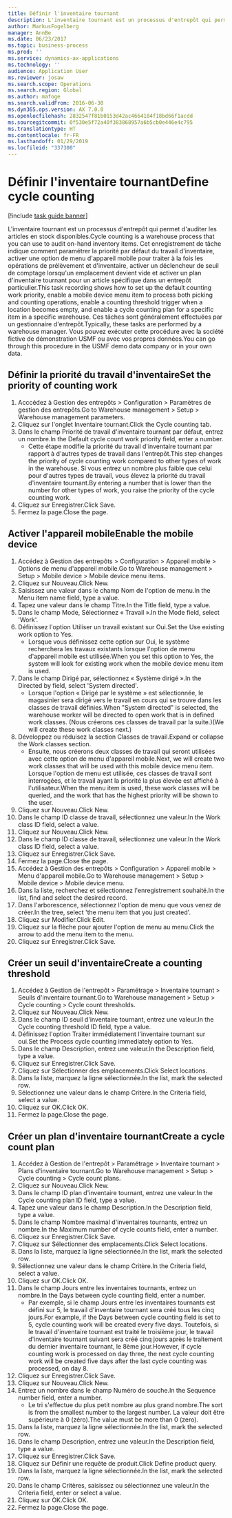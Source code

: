 ```yaml
---
title: Définir l'inventaire tournant
description: L'inventaire tournant est un processus d'entrepôt qui permet d'auditer les articles en stock disponibles.
author: MarkusFogelberg
manager: AnnBe
ms.date: 06/23/2017
ms.topic: business-process
ms.prod: ''
ms.service: dynamics-ax-applications
ms.technology: ''
audience: Application User
ms.reviewer: josaw
ms.search.scope: Operations
ms.search.region: Global
ms.author: mafoge
ms.search.validFrom: 2016-06-30
ms.dyn365.ops.version: AX 7.0.0
ms.openlocfilehash: 2832547f81b0153d42ac4664184f18bd66f1acdd
ms.sourcegitcommit: 0f530e5f72a40f383868957a6b5cb0e446e4c795
ms.translationtype: HT
ms.contentlocale: fr-FR
ms.lasthandoff: 01/29/2019
ms.locfileid: "337300"
---
```

# <a name="define-cycle-counting"></a><span data-ttu-id="6223a-103">Définir l'inventaire tournant</span><span class="sxs-lookup"><span data-stu-id="6223a-103">Define cycle counting</span></span> 

[!include [task guide banner](../../includes/task-guide-banner.md)]

<span data-ttu-id="6223a-104">L'inventaire tournant est un processus d'entrepôt qui permet d'auditer les articles en stock disponibles.</span><span class="sxs-lookup"><span data-stu-id="6223a-104">Cycle counting is a warehouse process that you can use to audit on-hand inventory items.</span></span> <span data-ttu-id="6223a-105">Cet enregistrement de tâche indique comment paramétrer la priorité par défaut du travail d'inventaire, activer une option de menu d'appareil mobile pour traiter à la fois les opérations de prélèvement et d'inventaire, activer un déclencheur de seuil de comptage lorsqu'un emplacement devient vide et activer un plan d'inventaire tournant pour un article spécifique dans un entrepôt particulier.</span><span class="sxs-lookup"><span data-stu-id="6223a-105">This task recording shows how to set up the default counting work priority, enable a mobile device menu item to process both picking and counting operations, enable a counting threshold trigger when a location becomes empty, and enable a cycle counting plan for a specific item in a specific warehouse.</span></span> <span data-ttu-id="6223a-106">Ces tâches sont généralement effectuées par un gestionnaire d'entrepôt.</span><span class="sxs-lookup"><span data-stu-id="6223a-106">Typically, these tasks are performed by a warehouse manager.</span></span> <span data-ttu-id="6223a-107">Vous pouvez exécuter cette procédure avec la société fictive de démonstration USMF ou avec vos propres données.</span><span class="sxs-lookup"><span data-stu-id="6223a-107">You can go through this procedure in the USMF demo data company or in your own data.</span></span>


## <a name="set-the-priority-of-counting-work"></a><span data-ttu-id="6223a-108">Définir la priorité du travail d'inventaire</span><span class="sxs-lookup"><span data-stu-id="6223a-108">Set the priority of counting work</span></span>
1. <span data-ttu-id="6223a-109">Acccédez à Gestion des entrepôts > Configuration > Paramètres de gestion des entrepôts.</span><span class="sxs-lookup"><span data-stu-id="6223a-109">Go to Warehouse management > Setup > Warehouse management parameters.</span></span>
2. <span data-ttu-id="6223a-110">Cliquez sur l'onglet Inventaire tournant.</span><span class="sxs-lookup"><span data-stu-id="6223a-110">Click the Cycle counting tab.</span></span>
3. <span data-ttu-id="6223a-111">Dans le champ Priorité de travail d'inventaire tournant par défaut, entrez un nombre.</span><span class="sxs-lookup"><span data-stu-id="6223a-111">In the Default cycle count work priority field, enter a number.</span></span>
    * <span data-ttu-id="6223a-112">Cette étape modifie la priorité du travail d'inventaire tournant par rapport à d'autres types de travail dans l'entrepôt.</span><span class="sxs-lookup"><span data-stu-id="6223a-112">This step changes the priority of cycle counting work compared to other types of work in the warehouse.</span></span> <span data-ttu-id="6223a-113">Si vous entrez un nombre plus faible que celui pour d'autres types de travail, vous élevez la priorité du travail d'inventaire tournant.</span><span class="sxs-lookup"><span data-stu-id="6223a-113">By entering a number that is lower than the number for other types of work, you raise the priority of the cycle counting work.</span></span>  
4. <span data-ttu-id="6223a-114">Cliquez sur Enregistrer.</span><span class="sxs-lookup"><span data-stu-id="6223a-114">Click Save.</span></span>
5. <span data-ttu-id="6223a-115">Fermez la page.</span><span class="sxs-lookup"><span data-stu-id="6223a-115">Close the page.</span></span>

## <a name="enable-the-mobile-device"></a><span data-ttu-id="6223a-116">Activer l'appareil mobile</span><span class="sxs-lookup"><span data-stu-id="6223a-116">Enable the mobile device</span></span>
1. <span data-ttu-id="6223a-117">Accédez à Gestion des entrepôts > Configuration > Appareil mobile > Options de menu d'appareil mobile.</span><span class="sxs-lookup"><span data-stu-id="6223a-117">Go to Warehouse management > Setup > Mobile device > Mobile device menu items.</span></span>
2. <span data-ttu-id="6223a-118">Cliquez sur Nouveau.</span><span class="sxs-lookup"><span data-stu-id="6223a-118">Click New.</span></span>
3. <span data-ttu-id="6223a-119">Saisissez une valeur dans le champ Nom de l'option de menu.</span><span class="sxs-lookup"><span data-stu-id="6223a-119">In the Menu item name field, type a value.</span></span>
4. <span data-ttu-id="6223a-120">Tapez une valeur dans le champ Titre.</span><span class="sxs-lookup"><span data-stu-id="6223a-120">In the Title field, type a value.</span></span>
5. <span data-ttu-id="6223a-121">Dans le champ Mode, Sélectionnez « Travail ».</span><span class="sxs-lookup"><span data-stu-id="6223a-121">In the Mode field, select 'Work'.</span></span>
6. <span data-ttu-id="6223a-122">Définissez l'option Utiliser un travail existant sur Oui.</span><span class="sxs-lookup"><span data-stu-id="6223a-122">Set the Use existing work option to Yes.</span></span>
    * <span data-ttu-id="6223a-123">Lorsque vous définissez cette option sur Oui, le système recherchera les travaux existants lorsque l'option de menu d'appareil mobile est utilisée.</span><span class="sxs-lookup"><span data-stu-id="6223a-123">When you set this option to Yes, the system will look for existing work when the mobile device menu item is used.</span></span>  
7. <span data-ttu-id="6223a-124">Dans le champ Dirigé par, sélectionnez « Système dirigé ».</span><span class="sxs-lookup"><span data-stu-id="6223a-124">In the Directed by field, select 'System directed'.</span></span>
    * <span data-ttu-id="6223a-125">Lorsque l'option « Dirigé par le système » est sélectionnée, le magasinier sera dirigé vers le travail en cours qui se trouve dans les classes de travail définies.</span><span class="sxs-lookup"><span data-stu-id="6223a-125">When "System directed" is selected, the warehouse worker will be directed to open work that is in defined work classes.</span></span> <span data-ttu-id="6223a-126">(Nous créerons ces classes de travail par la suite.)</span><span class="sxs-lookup"><span data-stu-id="6223a-126">(We will create these work classes next.)</span></span>  
8. <span data-ttu-id="6223a-127">Développez ou réduisez la section Classes de travail.</span><span class="sxs-lookup"><span data-stu-id="6223a-127">Expand or collapse the Work classes section.</span></span>
    * <span data-ttu-id="6223a-128">Ensuite, nous créerons deux classes de travail qui seront utilisées avec cette option de menu d'appareil mobile.</span><span class="sxs-lookup"><span data-stu-id="6223a-128">Next, we will create two work classes that will be used with this mobile device menu item.</span></span> <span data-ttu-id="6223a-129">Lorsque l'option de menu est utilisée, ces classes de travail sont interrogées, et le travail ayant la priorité la plus élevée est affiché à l'utilisateur.</span><span class="sxs-lookup"><span data-stu-id="6223a-129">When the menu item is used, these work classes will be queried, and the work that has the highest priority will be shown to the user.</span></span>  
9. <span data-ttu-id="6223a-130">Cliquez sur Nouveau.</span><span class="sxs-lookup"><span data-stu-id="6223a-130">Click New.</span></span>
10. <span data-ttu-id="6223a-131">Dans le champ ID classe de travail, sélectionnez une valeur.</span><span class="sxs-lookup"><span data-stu-id="6223a-131">In the Work class ID field, select a value.</span></span>
11. <span data-ttu-id="6223a-132">Cliquez sur Nouveau.</span><span class="sxs-lookup"><span data-stu-id="6223a-132">Click New.</span></span>
12. <span data-ttu-id="6223a-133">Dans le champ ID classe de travail, sélectionnez une valeur.</span><span class="sxs-lookup"><span data-stu-id="6223a-133">In the Work class ID field, select a value.</span></span>
13. <span data-ttu-id="6223a-134">Cliquez sur Enregistrer.</span><span class="sxs-lookup"><span data-stu-id="6223a-134">Click Save.</span></span>
14. <span data-ttu-id="6223a-135">Fermez la page.</span><span class="sxs-lookup"><span data-stu-id="6223a-135">Close the page.</span></span>
15. <span data-ttu-id="6223a-136">Accédez à Gestion des entrepôts > Configuration > Appareil mobile > Menu d'appareil mobile.</span><span class="sxs-lookup"><span data-stu-id="6223a-136">Go to Warehouse management > Setup > Mobile device > Mobile device menu.</span></span>
16. <span data-ttu-id="6223a-137">Dans la liste, recherchez et sélectionnez l'enregistrement souhaité.</span><span class="sxs-lookup"><span data-stu-id="6223a-137">In the list, find and select the desired record.</span></span>
17. <span data-ttu-id="6223a-138">Dans l'arborescence, sélectionnez l'option de menu que vous venez de créer.</span><span class="sxs-lookup"><span data-stu-id="6223a-138">In the tree, select 'the menu item that you just created'.</span></span>
18. <span data-ttu-id="6223a-139">Cliquez sur Modifier.</span><span class="sxs-lookup"><span data-stu-id="6223a-139">Click Edit.</span></span>
19. <span data-ttu-id="6223a-140">Cliquez sur la flèche pour ajouter l'option de menu au menu.</span><span class="sxs-lookup"><span data-stu-id="6223a-140">Click the arrow to add the menu item to the menu.</span></span>
20. <span data-ttu-id="6223a-141">Cliquez sur Enregistrer.</span><span class="sxs-lookup"><span data-stu-id="6223a-141">Click Save.</span></span>

## <a name="create-a-counting-threshold"></a><span data-ttu-id="6223a-142">Créer un seuil d'inventaire</span><span class="sxs-lookup"><span data-stu-id="6223a-142">Create a counting threshold</span></span>
1. <span data-ttu-id="6223a-143">Accédez à Gestion de l'entrepôt > Paramétrage > Inventaire tournant > Seuils d'inventaire tournant.</span><span class="sxs-lookup"><span data-stu-id="6223a-143">Go to Warehouse management > Setup > Cycle counting > Cycle count thresholds.</span></span>
2. <span data-ttu-id="6223a-144">Cliquez sur Nouveau.</span><span class="sxs-lookup"><span data-stu-id="6223a-144">Click New.</span></span>
3. <span data-ttu-id="6223a-145">Dans le champ ID seuil d'inventaire tournant, entrez une valeur.</span><span class="sxs-lookup"><span data-stu-id="6223a-145">In the Cycle counting threshold ID field, type a value.</span></span>
4. <span data-ttu-id="6223a-146">Définissez l'option Traiter immédiatement l'inventaire tournant sur oui.</span><span class="sxs-lookup"><span data-stu-id="6223a-146">Set the Process cycle counting immediately option to Yes.</span></span>
5. <span data-ttu-id="6223a-147">Dans le champ Description, entrez une valeur.</span><span class="sxs-lookup"><span data-stu-id="6223a-147">In the Description field, type a value.</span></span>
6. <span data-ttu-id="6223a-148">Cliquez sur Enregistrer.</span><span class="sxs-lookup"><span data-stu-id="6223a-148">Click Save.</span></span>
7. <span data-ttu-id="6223a-149">Cliquez sur Sélectionner des emplacements.</span><span class="sxs-lookup"><span data-stu-id="6223a-149">Click Select locations.</span></span>
8. <span data-ttu-id="6223a-150">Dans la liste, marquez la ligne sélectionnée.</span><span class="sxs-lookup"><span data-stu-id="6223a-150">In the list, mark the selected row.</span></span>
9. <span data-ttu-id="6223a-151">Sélectionnez une valeur dans le champ Critère.</span><span class="sxs-lookup"><span data-stu-id="6223a-151">In the Criteria field, select a value.</span></span>
10. <span data-ttu-id="6223a-152">Cliquez sur OK.</span><span class="sxs-lookup"><span data-stu-id="6223a-152">Click OK.</span></span>
11. <span data-ttu-id="6223a-153">Fermez la page.</span><span class="sxs-lookup"><span data-stu-id="6223a-153">Close the page.</span></span>

## <a name="create-a-cycle-count-plan"></a><span data-ttu-id="6223a-154">Créer un plan d'inventaire tournant</span><span class="sxs-lookup"><span data-stu-id="6223a-154">Create a cycle count plan</span></span>
1. <span data-ttu-id="6223a-155">Accédez à Gestion de l'entrepôt > Paramétrage > Inventaire tournant > Plans d'inventaire tournant.</span><span class="sxs-lookup"><span data-stu-id="6223a-155">Go to Warehouse management > Setup > Cycle counting > Cycle count plans.</span></span>
2. <span data-ttu-id="6223a-156">Cliquez sur Nouveau.</span><span class="sxs-lookup"><span data-stu-id="6223a-156">Click New.</span></span>
3. <span data-ttu-id="6223a-157">Dans le champ ID plan d'inventaire tournant, entrez une valeur.</span><span class="sxs-lookup"><span data-stu-id="6223a-157">In the Cycle counting plan ID field, type a value.</span></span>
4. <span data-ttu-id="6223a-158">Tapez une valeur dans le champ Description.</span><span class="sxs-lookup"><span data-stu-id="6223a-158">In the Description field, type a value.</span></span>
5. <span data-ttu-id="6223a-159">Dans le champ Nombre maximal d'inventaires tournants, entrez un nombre.</span><span class="sxs-lookup"><span data-stu-id="6223a-159">In the Maximum number of cycle counts field, enter a number.</span></span>
6. <span data-ttu-id="6223a-160">Cliquez sur Enregistrer.</span><span class="sxs-lookup"><span data-stu-id="6223a-160">Click Save.</span></span>
7. <span data-ttu-id="6223a-161">Cliquez sur Sélectionner des emplacements.</span><span class="sxs-lookup"><span data-stu-id="6223a-161">Click Select locations.</span></span>
8. <span data-ttu-id="6223a-162">Dans la liste, marquez la ligne sélectionnée.</span><span class="sxs-lookup"><span data-stu-id="6223a-162">In the list, mark the selected row.</span></span>
9. <span data-ttu-id="6223a-163">Sélectionnez une valeur dans le champ Critère.</span><span class="sxs-lookup"><span data-stu-id="6223a-163">In the Criteria field, select a value.</span></span>
10. <span data-ttu-id="6223a-164">Cliquez sur OK.</span><span class="sxs-lookup"><span data-stu-id="6223a-164">Click OK.</span></span>
11. <span data-ttu-id="6223a-165">Dans le champ Jours entre les inventaires tournants, entrez un nombre.</span><span class="sxs-lookup"><span data-stu-id="6223a-165">In the Days between cycle counting field, enter a number.</span></span>
    * <span data-ttu-id="6223a-166">Par exemple, si le champ Jours entre les inventaires tournants est défini sur 5, le travail d'inventaire tournant sera créé tous les cinq jours.</span><span class="sxs-lookup"><span data-stu-id="6223a-166">For example, if the Days between cycle counting field is set to 5, cycle counting work will be created every five days.</span></span> <span data-ttu-id="6223a-167">Toutefois, si le travail d'inventaire tournant est traité le troisième jour, le travail d'inventaire tournant suivant sera créé cinq jours après le traitement du dernier inventaire tournant, le 8ème jour.</span><span class="sxs-lookup"><span data-stu-id="6223a-167">However, if cycle counting work is processed on day three, the next cycle counting work will be created five days after the last cycle counting was processed, on day 8.</span></span>  
12. <span data-ttu-id="6223a-168">Cliquez sur Enregistrer.</span><span class="sxs-lookup"><span data-stu-id="6223a-168">Click Save.</span></span>
13. <span data-ttu-id="6223a-169">Cliquez sur Nouveau.</span><span class="sxs-lookup"><span data-stu-id="6223a-169">Click New.</span></span>
14. <span data-ttu-id="6223a-170">Entrez un nombre dans le champ Numéro de souche.</span><span class="sxs-lookup"><span data-stu-id="6223a-170">In the Sequence number field, enter a number.</span></span>
    * <span data-ttu-id="6223a-171">Le tri s'effectue du plus petit nombre au plus grand nombre.</span><span class="sxs-lookup"><span data-stu-id="6223a-171">The sort is from the smallest number to the largest number.</span></span> <span data-ttu-id="6223a-172">La valeur doit être supérieure à 0 (zéro).</span><span class="sxs-lookup"><span data-stu-id="6223a-172">The value must be more than 0 (zero).</span></span>  
15. <span data-ttu-id="6223a-173">Dans la liste, marquez la ligne sélectionnée.</span><span class="sxs-lookup"><span data-stu-id="6223a-173">In the list, mark the selected row.</span></span>
16. <span data-ttu-id="6223a-174">Dans le champ Description, entrez une valeur.</span><span class="sxs-lookup"><span data-stu-id="6223a-174">In the Description field, type a value.</span></span>
17. <span data-ttu-id="6223a-175">Cliquez sur Enregistrer.</span><span class="sxs-lookup"><span data-stu-id="6223a-175">Click Save.</span></span>
18. <span data-ttu-id="6223a-176">Cliquez sur Définir une requête de produit.</span><span class="sxs-lookup"><span data-stu-id="6223a-176">Click Define product query.</span></span>
19. <span data-ttu-id="6223a-177">Dans la liste, marquez la ligne sélectionnée.</span><span class="sxs-lookup"><span data-stu-id="6223a-177">In the list, mark the selected row.</span></span>
20. <span data-ttu-id="6223a-178">Dans le champ Critères, saisissez ou sélectionnez une valeur.</span><span class="sxs-lookup"><span data-stu-id="6223a-178">In the Criteria field, enter or select a value.</span></span>
21. <span data-ttu-id="6223a-179">Cliquez sur OK.</span><span class="sxs-lookup"><span data-stu-id="6223a-179">Click OK.</span></span>
22. <span data-ttu-id="6223a-180">Fermez la page.</span><span class="sxs-lookup"><span data-stu-id="6223a-180">Close the page.</span></span>

